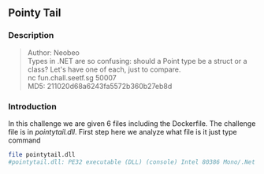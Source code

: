 ## Pointy Tail

### Description
>Author: Neobeo\
>Types in .NET are so confusing: should a Point type be a struct or a class? Let's have one of each, just to compare.\
>nc fun.chall.seetf.sg 50007\
>MD5: 211020d68a6243fa5572b360b27eb8d


### Introduction
In this challenge we are given 6 files including the Dockerfile.
The challenge file is in *pointytail.dll*. First step here we analyze what file is it just type command
```bash
file pointytail.dll
#pointytail.dll: PE32 executable (DLL) (console) Intel 80386 Mono/.Net assembly, for MS Windows
```